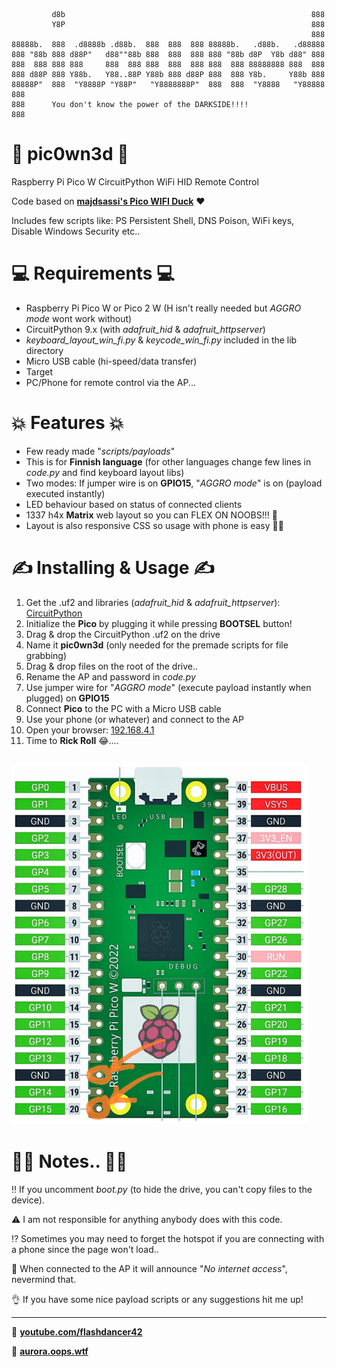 ```
         d8b                                                       888 
         Y8P                                                       888 
                                                                   888 
88888b.  888  .d8888b .d88b.  888  888  888 88888b.   .d88b.   .d88888 
888 "88b 888 d88P"   d88""88b 888  888  888 888 "88b d8P  Y8b d88" 888 
888  888 888 888     888  888 888  888  888 888  888 88888888 888  888 
888 d88P 888 Y88b.   Y88..88P Y88b 888 d88P 888  888 Y8b.     Y88b 888 
88888P"  888  "Y8888P "Y88P"   "Y8888888P"  888  888  "Y8888   "Y88888 
888                                                                    
888      You don't know the power of the DARKSIDE!!!!
888
```
# 📡 pic0wn3d 📡
Raspberry Pi Pico W CircuitPython WiFi HID Remote Control

Code based on **[majdsassi's Pico WIFI Duck](https://github.com/majdsassi/Pico-WIFI-Duck)** ❤️

Includes few scripts like: PS Persistent Shell, DNS Poison, WiFi keys, Disable Windows Security etc..

# 💻 Requirements 💻
- Raspberry Pi Pico W or Pico 2 W (H isn't really needed but _AGGRO mode_ wont work without)
- CircuitPython 9.x (with _adafruit_hid_ & _adafruit_httpserver_)
- _keyboard_layout_win_fi.py_ & _keycode_win_fi.py_ included in the lib directory
- Micro USB cable (hi-speed/data transfer)
- Target
- PC/Phone for remote control via the AP...

# 💥 Features 💥
- Few ready made "_scripts/payloads_"
- This is for **Finnish language** (for other languages change few lines in _code.py_ and find keyboard layout libs)
- Two modes: If jumper wire is on **GPIO15**, "_AGGRO mode_" is on (payload executed instantly) 
- LED behaviour based on status of connected clients
- 1337 h4x **Matrix** web layout so you can FLEX ON NOOBS!!! 💪
- Layout is also responsive CSS so usage with phone is easy 👨‍🍼

# ✍️ Installing & Usage ✍️
1. Get the .uf2 and libraries (_adafruit_hid_ & _adafruit_httpserver_): [CircuitPython](https://circuitpython.org/board/raspberry_pi_pico_w/)
2. Initialize the **Pico** by plugging it while pressing **BOOTSEL** button!
3. Drag & drop the CircuitPython .uf2 on the drive
4. Name it **pic0wn3d** (only needed for the premade scripts for file grabbing)
5. Drag & drop files on the root of the drive..
6. Rename the AP and password in _code.py_
7. Use jumper wire for "_AGGRO mode_" (execute payload instantly when plugged) on **GPIO15** 
8. Connect **Pico** to the PC with a Micro USB cable
9. Use your phone (or whatever) and connect to the AP
10. Open your browser: [192.168.4.1](http://192.168.4.1)
11. Time to **Rick Roll** 😂....

![AGGRO MODE](mode2.png)
---------------------

# 👨‍🔧 Notes.. 👨‍🔧
‼️ If you uncomment _boot.py_ (to hide the drive, you can't copy files to the device).

⚠️ I am not responsible for anything anybody does with this code.

⁉️ Sometimes you may need to forget the hotspot if you are connecting with a phone since the page won't load..

🚫 When connected to the AP it will announce "_No internet access_", nevermind that.

👌 If you have some nice payload scripts or any suggestions hit me up!

---------------------

🎷 **[youtube.com/flashdancer42](https://www.youtube.com/@flashdancer42)**

📱 **[aurora.oops.wtf](https://aurora.oops.wtf)**
